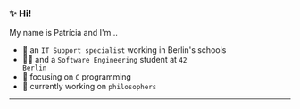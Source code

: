 ### ✨ Hi!

My name is Patrícia and I'm...
* 🔧 an <code>IT Support specialist</code> working in Berlin's schools
* 👩‍💻 and a <code>Software Engineering</code> student at <code>42 Berlin</code> 
* 🌱 focusing on <code>C</code> programming 
* 🔭 currently working on <code>philosophers</code> 

---
